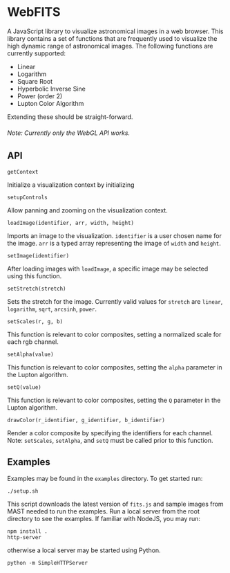 # WebFITS

A JavaScript library to visualize astronomical images in a web browser.  This library contains a set of functions that are frequently used to visualize the high dynamic range of astronomical images.  The following functions are currently supported:

  * Linear
  * Logarithm
  * Square Root
  * Hyperbolic Inverse Sine
  * Power (order 2)
  * Lupton Color Algorithm

Extending these should be straight-forward.

###### Note: Currently only the WebGL API works.

## API


    getContext
Initialize a visualization context by initializing 

    setupControls
Allow panning and zooming on the visualization context.

    loadImage(identifier, arr, width, height)
Imports an image to the visualization.  `identifier` is a user chosen name for the image. `arr` is a typed array representing the image of `width` and `height`.

    setImage(identifier)
After loading images with `loadImage`, a specific image may be selected using this function.

    setStretch(stretch)
Sets the stretch for the image.  Currently valid values for `stretch` are `linear`, `logarithm`, `sqrt`, `arcsinh`, `power`.

    setScales(r, g, b)
This function is relevant to color composites, setting a normalized scale for each rgb channel.

    setAlpha(value)
This function is relevant to color composites, setting the `alpha` parameter in the Lupton algorithm.

    setQ(value)
This function is relevant to color composites, setting the `Q` parameter in the Lupton algorithm.

    drawColor(r_identifier, g_identifier, b_identifier)
Render a color composite by specifying the identifiers for each channel.  Note: `setScales`, `setAlpha`, and `setQ` must be called prior to this function.


## Examples

Examples may be found in the `examples` directory.  To get started run:

    ./setup.sh

This script downloads the latest version of `fits.js` and sample images from MAST needed to run the examples.  Run a local server from the root directory to see the examples.  If familiar with NodeJS, you may run:

    npm install .
    http-server

otherwise a local server may be started using Python.

    python -m SimpleHTTPServer
